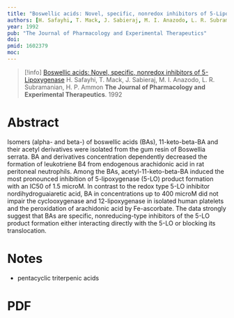 ```yaml
---
title: "Boswellic acids: Novel, specific, nonredox inhibitors of 5-Lipoxygenase"
authors: [H. Safayhi, T. Mack, J. Sabieraj, M. I. Anazodo, L. R. Subramanian, H. P. Ammon]
year: 1992
pub: "The Journal of Pharmacology and Experimental Therapeutics"
doi: 
pmid: 1602379
moc: 
---
```

>[!info]
[Boswellic acids: Novel, specific, nonredox inhibitors of 5-Lipoxygenase](https://pubmed.ncbi.nlm.nih.gov/1602379/)
H. Safayhi, T. Mack, J. Sabieraj, M. I. Anazodo, L. R. Subramanian, H. P. Ammon
**The Journal of Pharmacology and Experimental Therapeutics**. 1992

# Abstract
Isomers (alpha- and beta-) of boswellic acids (BAs), 11-keto-beta-BA and their acetyl derivatives were isolated from the gum resin of Boswellia serrata. BA and derivatives concentration dependently decreased the formation of leukotriene B4 from endogenous arachidonic acid in rat peritoneal neutrophils. Among the BAs, acetyl-11-keto-beta-BA induced the most pronounced inhibition of 5-lipoxygenase (5-LO) product formation with an IC50 of 1.5 microM. In contrast to the redox type 5-LO inhibitor nordihydroguaiaretic acid, BA in concentrations up to 400 microM did not impair the cyclooxygenase and 12-lipoxygenase in isolated human platelets and the peroxidation of arachidonic acid by Fe-ascorbate. The data strongly suggest that BAs are specific, nonreducing-type inhibitors of the 5-LO product formation either interacting directly with the 5-LO or blocking its translocation.

# Notes
- pentacyclic triterpenic acids

# PDF
